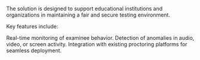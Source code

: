 The solution is designed to support educational institutions and organizations in maintaining a fair and secure testing environment.

Key features include:

Real-time monitoring of examinee behavior.
Detection of anomalies in audio, video, or screen activity.
Integration with existing proctoring platforms for seamless deployment.
